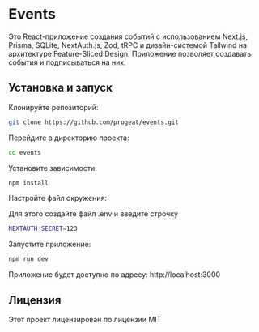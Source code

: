 # Events

Это React-приложение создания событий с использованием Next.js, Prisma, SQLite, NextAuth.js, Zod, tRPC и дизайн-системой Tailwind на архитектуре Feature-Sliced Design. Приложение позволяет создавать события и подписываться на них.

## Установка и запуск

Клонируйте репозиторий:

```bash
git clone https://github.com/progeat/events.git
```

Перейдите в директорию проекта:

```bash
cd events
```

Установите зависимости:

```bash
npm install
```

Настройте файл окружения:

Для этого создайте файл .env и введите строчку

```bash
NEXTAUTH_SECRET=123
```

Запустите приложение:

```bash
npm run dev
```

Приложение будет доступно по адресу: http://localhost:3000

## Лицензия

Этот проект лицензирован по лицензии MIT
